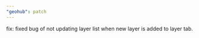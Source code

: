 ```yaml
---
"geohub": patch
---
```


fix: fixed bug of not updating layer list when new layer is added to layer tab.
